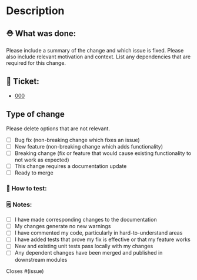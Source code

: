 # Description

## ⛑️  **What was done:**

Please include a summary of the change and which issue is fixed. Please also include relevant motivation and context. List any dependencies that are required for this change.

## 🎫   **Ticket:**

* [000](https://github.com/zkMaps/zkMaps/issues/000)

## Type of change

Please delete options that are not relevant.

* [ ] Bug fix (non-breaking change which fixes an issue)
* [ ] New feature (non-breaking change which adds functionality)
* [ ] Breaking change (fix or feature that would cause existing functionality to not work as expected)
* [ ] This change requires a documentation update
* [ ] Ready to merge

### 🧪  **How to test:**

### 🗒️  **Notes:**

* [ ] I have made corresponding changes to the documentation
* [ ] My changes generate no new warnings
* [ ] I have commented my code, particularly in hard-to-understand areas
* [ ] I have added tests that prove my fix is effective or that my feature works
* [ ] New and existing unit tests pass locally with my changes
* [ ] Any dependent changes have been merged and published in downstream modules

Closes #(issue)
